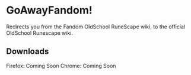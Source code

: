 # GoAwayFandom!
Redirects you from the Fandom OldSchool RuneScape wiki, to the official OldSchool Runescape wiki.
## Downloads
Firefox: Coming Soon
Chrome: Coming Soon